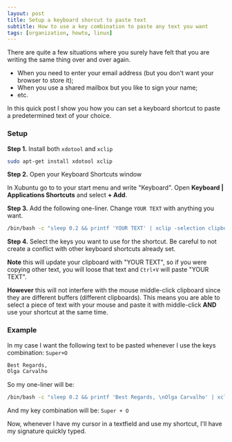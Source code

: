 ```yaml
---
layout: post
title: Setup a keyboard shorcut to paste text
subtitle: How to use a key combination to paste any text you want
tags: [organization, howto, linux]
---
```

There are quite a few situations where you surely have felt that you are writing the same thing over and over again.

* When you need to enter your email address (but you don't want your browser to store it);
* When you use a shared mailbox but you like to sign your name;
* etc.



In this quick post I show you how you can set a keyboard shortcut to paste a predetermined text of your choice.



### Setup

**Step 1.** Install both `xdotool` and `xclip`

```sh
sudo apt-get install xdotool xclip
```

**Step 2.** Open your Keyboard Shortcuts window

In Xubuntu go to to your start menu and write "Keyboard". Open **Keyboard \| Applications Shortcuts** and select **+ Add**.

**Step 3.** Add the following one-liner. Change `YOUR TEXT` with anything you want.

```sh
/bin/bash -c "sleep 0.2 && printf 'YOUR TEXT' | xclip -selection clipboard && xdotool key Control_L+v"
```

**Step 4.** Select the keys you want to use for the shortcut. Be careful to not create a conflict with other keyboard shortcuts already set.



**Note** this will update your clipboard with "YOUR TEXT", so if you were copying other text, you will loose that text and `Ctrl+V` will paste "YOUR TEXT". 

**However** this will not interfere with the mouse middle-click clipboard since they are different buffers (different clipboards). This means you are able to select a piece of text with your mouse and paste it with middle-click **AND** use your shortcut at the same time. 





### Example

In my case I want the following text to be pasted whenever I use the keys combination: `Super+O`

```tex
Best Regards,
Olga Carvalho
```

So my one-liner will be:

```sh
/bin/bash -c "sleep 0.2 && printf 'Best Regards, \nOlga Carvalho' | xclip -selection clipboard && xdotool key Control_L+v"
```

And my key combination will be: `Super + O`



Now, whenever I have my cursor in a textfield and use my shortcut, I'll have my signature quickly typed.